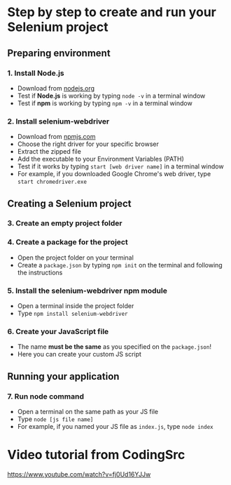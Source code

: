 # Step by step to create and run your Selenium project

## Preparing environment

### 1. Install **Node.js**
- Download from [nodejs.org](https://nodejs.org/)
- Test if **Node.js** is working by typing `node -v` in a terminal window
- Test if **npm** is working by typing `npm -v` in a terminal window

### 2. Install **selenium-webdriver**
- Download from [npmjs.com](https://www.npmjs.com/)
- Choose the right driver for your specific browser
- Extract the zipped file
- Add the executable to your Environment Variables (PATH)
- Test if it works by typing `start [web driver name]` in a terminal window
- For example, if you downloaded Google Chrome's web driver, type `start chromedriver.exe`

## Creating a Selenium project

### 3. Create an empty project folder

### 4. Create a package for the project
- Open the project folder on your terminal
- Create a `package.json` by typing `npm init` on the terminal and following the instructions

### 5. Install the **selenium-webdriver** npm module
- Open a terminal inside the project folder
- Type `npm install selenium-webdriver`

### 6. Create your JavaScript file
- The name **must be the same** as you specified on the `package.json`!
- Here you can create your custom JS script

## Running your application

### 7. Run node command
- Open a terminal on the same path as your JS file
- Type `node [js file name]`
- For example, if you named your JS file as `index.js`, type `node index`

# Video tutorial from CodingSrc
https://www.youtube.com/watch?v=fj0Ud16YJJw
